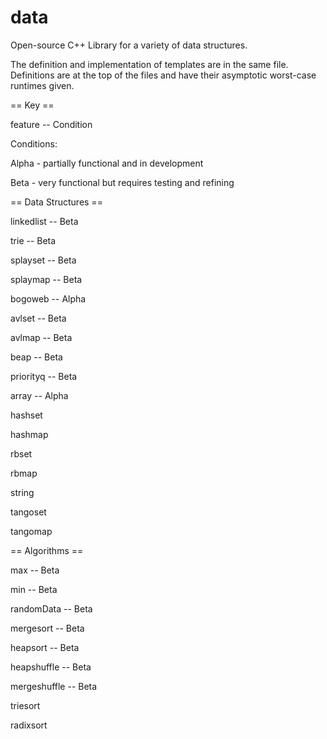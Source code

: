 data
====

Open-source C++ Library for a variety of data structures.

The definition and implementation of templates are in the same file. Definitions are at the top of the files and have their asymptotic worst-case runtimes given.

== Key ==

feature -- Condition

Conditions:

Alpha - partially functional and in development

Beta - very functional but requires testing and refining

== Data Structures ==

linkedlist -- Beta

trie -- Beta

splayset -- Beta

splaymap -- Beta

bogoweb -- Alpha

avlset -- Beta

avlmap -- Beta

beap -- Beta

priorityq -- Beta

array -- Alpha

hashset

hashmap

rbset

rbmap

string

tangoset

tangomap

== Algorithms ==

max -- Beta

min -- Beta

randomData -- Beta

mergesort -- Beta

heapsort -- Beta

heapshuffle -- Beta

mergeshuffle -- Beta

triesort

radixsort
